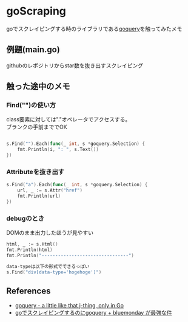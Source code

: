# goScraping

goでスクレイピングする時のライブラリである[goquery](https://github.com/PuerkitoBio/goquery)を触ってみたメモ

## 例題(main.go)

githubのレポジトリからstar数を抜き出すスクレイピング


## 触った途中のメモ

### Find("")の使い方

class要素に対しては"."オペレータでアクセスする。  
ブランクの手前まででOK


```go

s.Find("").Each(func(_ int, s *goquery.Selection) {
	fmt.Println(i, ": ", s.Text())
})

```


### Attributeを抜き出す

```go
s.Find("a").Each(func(_ int, s *goquery.Selection) {
	url, _ := s.Attr("href")
	fmt.Println(url)
})

```

### debugのとき

DOMのまま出力したほうが見やすい

``` go
html, _ := s.Html()
fmt.Println(html)
fmt.Println("--------------------------------")

data-typeは以下の形式でできるっぽい
s.Find("div[data-type='hogehoge']")

```

## References
* [goquery - a little like that j-thing, only in Go](https://github.com/PuerkitoBio/goquery)
* [goでスクレイピングするのにgoquery + bluemonday が最強な件](https://qiita.com/ryurock/items/b0466ad144f5e0555a95)

